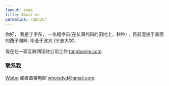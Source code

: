 ```yaml
---
layout: page
title: About me
permalink: /about/
---
```


你好， 我是丁宇东， 一名程序员(在长满代码的田地上，耕种) ，目前混迹于美丽的西子湖畔. 
毕业于波大 (宁波大学). 

现在在一家互联网理财公司工作 [tongbanjie.com][tbj].

### 联系我

 [Weibo][weibo] 或者直接电邮
[whoisdyd@gmail.com](whoisdyd@gmail.com).


[tbj]: http://www.tongbanjie.com
[weibo]: http://weibo.com/dongyuding
